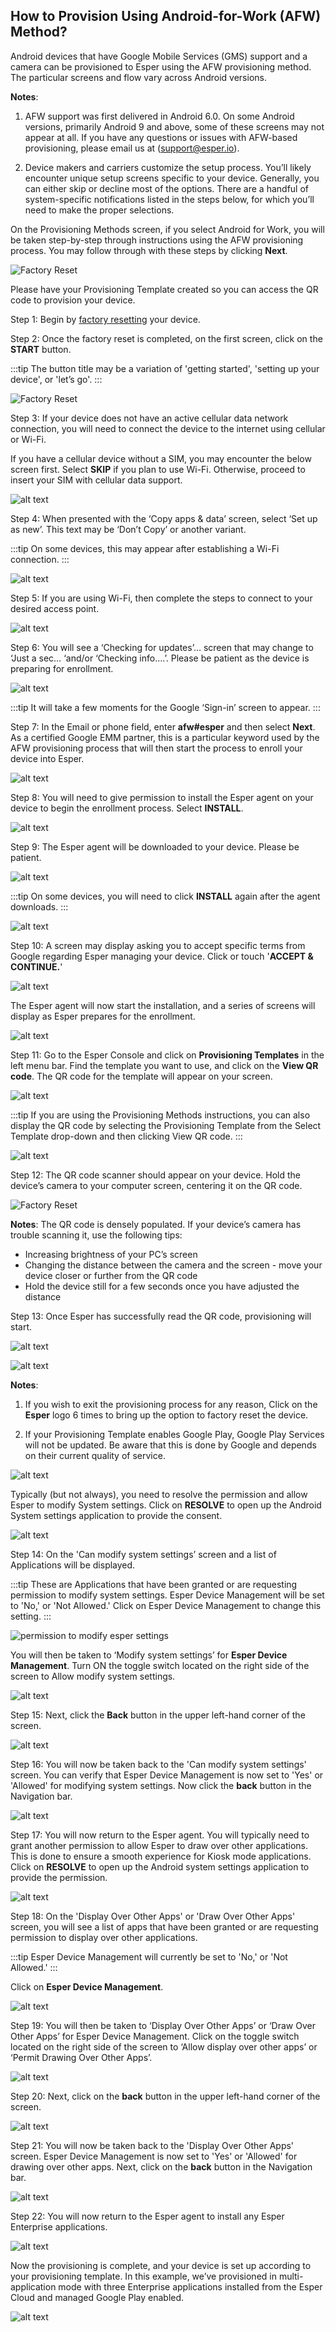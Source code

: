 ## How to Provision Using Android-for-Work (AFW) Method?

Android devices that have Google Mobile Services (GMS) support and a camera can be provisioned to Esper using the AFW provisioning method. The particular screens and flow vary across Android versions.

**Notes**:

1.  AFW support was first delivered in Android 6.0. On some Android versions, primarily Android 9 and above, some of these screens may not appear at all. If you have any questions or issues with AFW-based provisioning, please email us at ([support@esper.io](mailto:support@esper.io)).
    
2.  Device makers and carriers customize the setup process. You’ll likely encounter unique setup screens specific to your device. Generally, you can either skip or decline most of the options. There are a handful of system-specific notifications listed in the steps below, for which you’ll need to make the proper selections.
    

On the Provisioning Methods screen, if you select Android for Work, you will be taken step-by-step through instructions using the AFW provisioning process. You may follow through with these steps by clicking **Next**.

![Factory Reset](./images/AFW-image/1-AWF_Provisioning.png)

Please have your Provisioning Template created so you can access the QR code to provision your device.

Step 1: Begin by [factory resetting](./factory-reset.md) your device.

Step 2: Once the factory reset is completed, on the first screen, click on the **START** button.

:::tip
The button title may be a variation of 'getting started', 'setting up your device', or 'let’s go'.
:::

![Factory Reset](./images/AFW-image/2-AFW_StartButton.png)

Step 3: If your device does not have an active cellular data network connection, you will need to connect the device to the internet using cellular or Wi-Fi.

If you have a cellular device without a SIM, you may encounter the below screen first. Select **SKIP** if you plan to use Wi-Fi. Otherwise, proceed to insert your SIM with cellular data support.

![alt text](./images/AFW-image/3-connectmobile.png)

Step 4: When presented with the ‘Copy apps & data’ screen, select ‘Set up as new’. This text may be ‘Don’t Copy’ or another variant.

:::tip
On some devices, this may appear after establishing a Wi-Fi connection.
:::

![alt text](./images/AFW-image/4-CopyAppData.png)

Step 5: If you are using Wi-Fi, then complete the steps to connect to your desired access point.

![alt text](./images/AFW-image/5-AccessPoint.png)

Step 6: You will see a ‘Checking for updates’… screen that may change to ‘Just a sec… ‘and/or ‘Checking info….’. Please be patient as the device is preparing for enrollment.

![alt text](./images/AFW-image/6-checkingupdates.png)

:::tip
It will take a few moments for the Google ‘Sign-in’ screen to appear.
:::

Step 7: In the Email or phone field, enter **afw#esper** and then select **Next**. As a certified Google EMM partner, this is a particular keyword used by the AFW provisioning process that will then start the process to enroll your device into Esper.

![alt text](./images/AFW-image/7-emailphone.png)

Step 8: You will need to give permission to install the Esper agent on your device to begin the enrollment process. Select **INSTALL**.

![alt text](./images/AFW-image/8-DeviceInstall.png)

Step 9: The Esper agent will be downloaded to your device. Please be patient.

![alt text](./images/AFW-image/9-EsperAgent.png)

:::tip
On some devices, you will need to click **INSTALL** again after the agent downloads.
:::

![alt text](./images/AFW-image/10-EDMInstall.png)

Step 10: A screen may display asking you to accept specific terms from Google regarding Esper managing your device. Click or touch '**ACCEPT & CONTINUE.**'

![alt text](./images/AFW-image/11-AcceptContinue.png)

The Esper agent will now start the installation, and a series of screens will display as Esper prepares for the enrollment.

![alt text](./images/AFW-image/12-StartingServices.png)

Step 11: Go to the Esper Console and click on **Provisioning Templates** in the left menu bar. Find the template you want to use, and click on the **View QR code**. The QR code for the template will appear on your screen.

![alt text](./images/AFW-image/13-ViewQRCode.png)

:::tip
If you are using the Provisioning Methods instructions, you can also display the QR code by selecting the Provisioning Template from the Select Template drop-down and then clicking View QR code.
:::

![alt text](./images/AFW-image/14-SelectTemplate.png)

Step 12: The QR code scanner should appear on your device. Hold the device’s camera to your computer screen, centering it on the QR code.

![Factory Reset](./images/AFW-image/15-QRcode.png)

**Notes**: The QR code is densely populated. If your device’s camera has trouble scanning it, use the following tips:

-   Increasing brightness of your PC’s screen
-   Changing the distance between the camera and the screen - move your device closer or further from the QR code
-   Hold the device still for a few seconds once you have adjusted the distance

Step 13: Once Esper has successfully read the QR code, provisioning will start.

![alt text](./images/AFW-image/16-PreparingDevice.png)

![alt text](./images/AFW-image/17-reparingDevice2.png)

**Notes**:

1.  If you wish to exit the provisioning process for any reason, Click on the **Esper** logo 6 times to bring up the option to factory reset the device.
    
2.  If your Provisioning Template enables Google Play, Google Play Services will not be updated. Be aware that this is done by Google and depends on their current quality of service.
    

![alt text](./images/AFW-image/18-GooglePlay.png)

Typically (but not always), you need to resolve the permission and allow Esper to modify System settings. Click on **RESOLVE** to open up the Android System settings application to provide the consent.

![alt text](./images/AFW-image/19-GooglePlay-Resolve.png)

Step 14: On the 'Can modify system settings’ screen and a list of Applications will be displayed.

:::tip
These are Applications that have been granted or are requesting permission to modify system settings. Esper Device Management will be set to 'No,' or 'Not Allowed.' Click on Esper Device Management to change this setting.
:::

![permission to modify esper settings](./images/AFW-image/20-EsperDeviceManagement.png)

  

You will then be taken to ‘Modify system settings’ for **Esper Device Management**. Turn ON the toggle switch located on the right side of the screen to Allow modify system settings.

  

![alt text](./images/AFW-image/21-ModifySettings.png)

Step 15: Next, click the **Back** button in the upper left-hand corner of the screen.

![alt text](./images/AFW-image/22-ModifyBackButton.png)

Step 16: You will now be taken back to the 'Can modify system settings' screen. You can verify that Esper Device Management is now set to 'Yes' or 'Allowed' for modifying system settings. Now click the **back** button in the Navigation bar.

![alt text](./images/AFW-image/23-ModifySettingYesBack.png)

Step 17: You will now return to the Esper agent. You will typically need to grant another permission to allow Esper to draw over other applications. This is done to ensure a smooth experience for Kiosk mode applications. Click on **RESOLVE** to open up the Android system settings application to provide the permission.

![alt text](./images/AFW-image/19-GooglePlay-Resolve.png)

Step 18: On the 'Display Over Other Apps' or 'Draw Over Other Apps' screen, you will see a list of apps that have been granted or are requesting permission to display over other applications.

:::tip
Esper Device Management will currently be set to 'No,' or 'Not Allowed.'
:::

Click on **Esper Device Management**.

![alt text](./images/AFW-image/25-DrawOverDeviceEDM.png)

Step 19: You will then be taken to ‘Display Over Other Apps’ or ‘Draw Over Other Apps’ for Esper Device Management. Click on the toggle switch located on the right side of the screen to ‘Allow display over other apps’ or ‘Permit Drawing Over Other Apps’.

![alt text](./images/AFW-image/26-DrawOverOther.png)

Step 20: Next, click on the **back** button in the upper left-hand corner of the screen.

![alt text](./images/AFW-image/26a-DrawOverOtherAppsBack.png)

Step 21: You will now be taken back to the 'Display Over Other Apps' screen. Esper Device Management is now set to 'Yes' or 'Allowed' for drawing over other apps. Next, click on the **back** button in the Navigation bar.

![alt text](./images/AFW-image/27-DrawAppsEDMYes.png)

Step 22: You will now return to the Esper agent to install any Esper Enterprise applications.

![alt text](./images/AFW-image/28-DeviceInstalling.png)

Now the provisioning is complete, and your device is set up according to your provisioning template. In this example, we’ve provisioned in multi-application mode with three Enterprise applications installed from the Esper Cloud and managed Google Play enabled.

![alt text](./images/AFW-image/29-DeviceScreen.png)